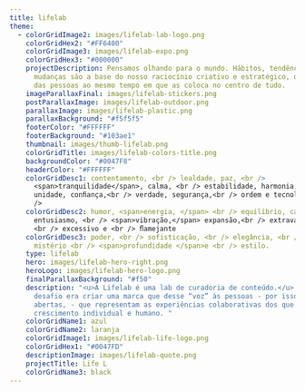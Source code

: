 ```yaml
---
title: lifelab
theme:
  - colorGridImage2: images/lifelab-lab-logo.png
    colorGridHex2: "#FF6400"
    colorGridImage3: images/lifelab-expo.png
    colorGridHex3: "#000000"
    projectDescription: Pensamos olhando para o mundo. Hábitos, tendências e
      mudanças são a base do nosso raciocínio criativo e estratégico, que parte
      das pessoas ao mesmo tempo em que as coloca no centro de tudo.
    imageParallaxFinal: images/lifelab-stickers.png
    postParallaxImage: images/lifelab-outdoor.png
    parallaxImage: images/lifelab-plastic.png
    parallaxBackground: "#f5f5f5"
    footerColor: "#FFFFFF"
    footerBackground: "#103ae1"
    thumbnail: images/thumb-lifelab.png
    colorGridTitle: images/lifelab-colors-title.png
    backgroundColor: "#0047F8"
    headerColor: "#FFFFFF"
    colorGridDesc1: contentamento, <br /> lealdade, paz, <br />
      <span>tranquilidade</span>, calma, <br /> estabilidade, harmonia,<br />
      unidade, conﬁança,<br /> verdade, segurança,<br /> ordem e tecnologia. <br
      />
    colorGridDesc2: humor, <span>energia, </span> <br /> equilíbrio, calor, <br />
      entusiasmo, <br /> <span>vibração,</span> expansão,<br /> extravagância,
      <br /> excessivo e <br /> ﬂamejante
    colorGridDesc3: poder, <br /> sofisticação, <br /> elegância, <br /> riqueza,
      mistério <br /> <span>profundidade </span>e <br /> estilo.
    type: lifelab
    hero: images/lifelab-hero-right.png
    heroLogo: images/lifelab-hero-logo.png
    finalParallaxBackground: "#f50"
    description: "<u>A Lifelab é uma lab de curadoria de conteúdo.</u> <br/> O
      desafio era criar uma marca que desse “voz” às pessoas - por isso as aspas
      abertas, - que representam as experiências colaborativas dos que buscam
      crescimento individual e humano. "
    colorGridName1: azul
    colorGridName2: laranja
    colorGridImage1: images/lifelab-life-logo.png
    colorGridHex1: "#0047FD"
    descriptionImage: images/lifelab-quote.png
    projectTitle: Life L
    colorGridName3: black
---
```

